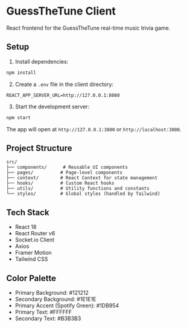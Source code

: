 # GuessTheTune Client

React frontend for the GuessTheTune real-time music trivia game.

## Setup

1. Install dependencies:
```bash
npm install
```

2. Create a `.env` file in the client directory:
```
REACT_APP_SERVER_URL=http://127.0.0.1:8080
```

3. Start the development server:
```bash
npm start
```

The app will open at `http://127.0.0.1:3000` or `http://localhost:3000`.

## Project Structure

```
src/
├── components/      # Reusable UI components
├── pages/          # Page-level components
├── context/        # React Context for state management
├── hooks/          # Custom React hooks
├── utils/          # Utility functions and constants
└── styles/         # Global styles (handled by Tailwind)
```

## Tech Stack

- React 18
- React Router v6
- Socket.io Client
- Axios
- Framer Motion
- Tailwind CSS

## Color Palette

- Primary Background: #121212
- Secondary Background: #1E1E1E
- Primary Accent (Spotify Green): #1DB954
- Primary Text: #FFFFFF
- Secondary Text: #B3B3B3
